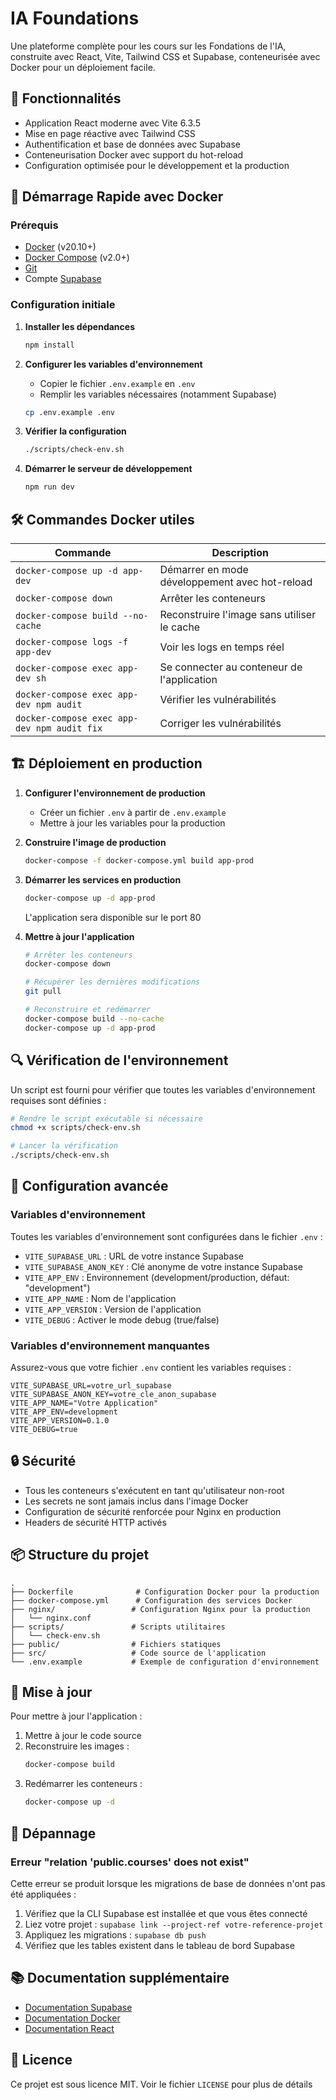 # IA Foundations

Une plateforme complète pour les cours sur les Fondations de l'IA, construite avec React, Vite, Tailwind CSS et Supabase, conteneurisée avec Docker pour un déploiement facile.

## 🚀 Fonctionnalités

- Application React moderne avec Vite 6.3.5
- Mise en page réactive avec Tailwind CSS
- Authentification et base de données avec Supabase
- Conteneurisation Docker avec support du hot-reload
- Configuration optimisée pour le développement et la production

## 🚀 Démarrage Rapide avec Docker

### Prérequis

- [Docker](https://www.docker.com/get-started) (v20.10+)
- [Docker Compose](https://docs.docker.com/compose/install/) (v2.0+)
- [Git](https://git-scm.com/)
- Compte [Supabase](https://supabase.com/)

### Configuration initiale

1. **Installer les dépendances**
   ```bash
   npm install
   ```

2. **Configurer les variables d'environnement**
   - Copier le fichier `.env.example` en `.env`
   - Remplir les variables nécessaires (notamment Supabase)
   ```bash
   cp .env.example .env
   ```

3. **Vérifier la configuration**
   ```bash
   ./scripts/check-env.sh
   ```

4. **Démarrer le serveur de développement**
   ```bash
   npm run dev
   ```

## 🛠 Commandes Docker utiles

| Commande | Description |
|----------|-------------|
| `docker-compose up -d app-dev` | Démarrer en mode développement avec hot-reload |
| `docker-compose down` | Arrêter les conteneurs |
| `docker-compose build --no-cache` | Reconstruire l'image sans utiliser le cache |
| `docker-compose logs -f app-dev` | Voir les logs en temps réel |
| `docker-compose exec app-dev sh` | Se connecter au conteneur de l'application |
| `docker-compose exec app-dev npm audit` | Vérifier les vulnérabilités |
| `docker-compose exec app-dev npm audit fix` | Corriger les vulnérabilités |

## 🏗 Déploiement en production

1. **Configurer l'environnement de production**
   - Créer un fichier `.env` à partir de `.env.example`
   - Mettre à jour les variables pour la production

2. **Construire l'image de production**
   ```bash
   docker-compose -f docker-compose.yml build app-prod
   ```

3. **Démarrer les services en production**
   ```bash
   docker-compose up -d app-prod
   ```
   L'application sera disponible sur le port 80

4. **Mettre à jour l'application**
   ```bash
   # Arrêter les conteneurs
   docker-compose down
   
   # Récupérer les dernières modifications
   git pull
   
   # Reconstruire et redémarrer
   docker-compose build --no-cache
   docker-compose up -d app-prod
   ```

## 🔍 Vérification de l'environnement

Un script est fourni pour vérifier que toutes les variables d'environnement requises sont définies :

```bash
# Rendre le script exécutable si nécessaire
chmod +x scripts/check-env.sh

# Lancer la vérification
./scripts/check-env.sh
```

## 🔧 Configuration avancée

### Variables d'environnement

Toutes les variables d'environnement sont configurées dans le fichier `.env` :

- `VITE_SUPABASE_URL` : URL de votre instance Supabase
- `VITE_SUPABASE_ANON_KEY` : Clé anonyme de votre instance Supabase
- `VITE_APP_ENV` : Environnement (development/production, défaut: "development")
- `VITE_APP_NAME` : Nom de l'application
- `VITE_APP_VERSION` : Version de l'application
- `VITE_DEBUG` : Activer le mode debug (true/false)

### Variables d'environnement manquantes

Assurez-vous que votre fichier `.env` contient les variables requises :

```env
VITE_SUPABASE_URL=votre_url_supabase
VITE_SUPABASE_ANON_KEY=votre_cle_anon_supabase
VITE_APP_NAME="Votre Application"
VITE_APP_ENV=development
VITE_APP_VERSION=0.1.0
VITE_DEBUG=true
```

## 🔒 Sécurité

- Tous les conteneurs s'exécutent en tant qu'utilisateur non-root
- Les secrets ne sont jamais inclus dans l'image Docker
- Configuration de sécurité renforcée pour Nginx en production
- Headers de sécurité HTTP activés

## 📦 Structure du projet

```
.
├── Dockerfile              # Configuration Docker pour la production
├── docker-compose.yml      # Configuration des services Docker
├── nginx/                 # Configuration Nginx pour la production
│   └── nginx.conf
├── scripts/               # Scripts utilitaires
│   └── check-env.sh
├── public/                # Fichiers statiques
├── src/                   # Code source de l'application
└── .env.example           # Exemple de configuration d'environnement
```

## 🔄 Mise à jour

Pour mettre à jour l'application :

1. Mettre à jour le code source
2. Reconstruire les images :
   ```bash
   docker-compose build
   ```
3. Redémarrer les conteneurs :
   ```bash
   docker-compose up -d
   ```

## 🐛 Dépannage

### Erreur "relation 'public.courses' does not exist"

Cette erreur se produit lorsque les migrations de base de données n'ont pas été appliquées :

1. Vérifiez que la CLI Supabase est installée et que vous êtes connecté
2. Liez votre projet : `supabase link --project-ref votre-reference-projet`
3. Appliquez les migrations : `supabase db push`
4. Vérifiez que les tables existent dans le tableau de bord Supabase

## 📚 Documentation supplémentaire

- [Documentation Supabase](https://supabase.com/docs)
- [Documentation Docker](https://docs.docker.com/)
- [Documentation React](https://reactjs.org/)

## 📄 Licence

Ce projet est sous licence MIT. Voir le fichier `LICENSE` pour plus de détails
